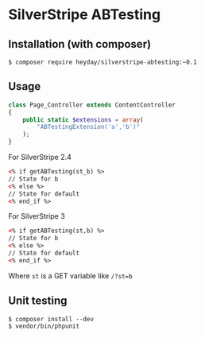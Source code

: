 # SilverStripe ABTesting

## Installation (with composer)

    $ composer require heyday/silverstripe-abtesting:~0.1

## Usage

```php
class Page_Controller extends ContentController
{
    public static $extensions = array(
        "ABTestingExtension('a','b')"
    );
}
```

For SilverStripe 2.4

```html
<% if getABTesting(st_b) %>
// State for b
<% else %>
// State for default
<% end_if %>
```

For SilverStripe 3

```html
<% if getABTesting(st,b) %>
// State for b
<% else %>
// State for default
<% end_if %>
```

Where `st` is a GET variable like `/?st=b`

## Unit testing
    $ composer install --dev
    $ vendor/bin/phpunit